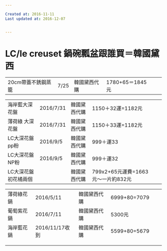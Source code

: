 ```yaml
---

Created at: 2016-11-11
Last updated at: 2016-12-07


---
```


# LC/le creuset 鍋碗瓢盆跟誰買＝韓國黛西


|     |     |     |     |     |     |
| --- | --- | --- | --- | --- | --- |
| 20cm帶蓋不銹鋼蒸籠 | 7/25 | 韓國黛西代購 | 1780+65＝1845元 |     |     |

|     |     |     |     |     |     |
| --- | --- | --- | --- | --- | --- |
| 海岸藍大深花盤 | 2016/7/31 | 韓國黛西代購 | 1150＋32運=1182元 |     |     |
| 薄荷綠 大深花盤 | 2016/7/31 | 韓國黛西代購 | 1150＋33運=1182元 |     |     |
| LC大深花盤pp粉 | 2016/9/5 | 韓國黛西代購 | 999＋運33 |     |     |
| LC大深花盤NP粉 | 2016/9/5 | 韓國黛西代購 | 999＋運32 |     |     |
| LC大深花盤初花橘兩個 |     | 韓國黛西代購 | 799x2+65元運費=1663元～一片約832元 |     |     |

|     |     |     |     |     |     |
| --- | --- | --- | --- | --- | --- |
| 薄荷綠花鍋 | 2016/5/11 | 韓國黛西代購 | 6999+80=7079 |     |     |
| 葡萄紫花鍋 | 2016/7/11 | 韓國黛西代購 | 5300元 |     |     |
| 海岸藍花鍋 | 2016/11/17收到 | 韓國黛西代購 | 5599+80=5679 |     |     |
|     |     |     |     |     |     |
|     |     |     |     |     |     |
|     |     |     |     |     |     |

